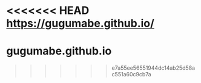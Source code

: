 <<<<<<< HEAD
https://gugumabe.github.io/
=======
# gugumabe.github.io
>>>>>>> e7a55ee56551944dc14ab25d58ac551a60c9cb7a
